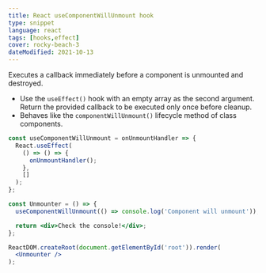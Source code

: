 ```yaml
---
title: React useComponentWillUnmount hook
type: snippet
language: react
tags: [hooks,effect]
cover: rocky-beach-3
dateModified: 2021-10-13
---
```


Executes a callback immediately before a component is unmounted and destroyed.

- Use the `useEffect()` hook with an empty array as the second argument. Return the provided callback to be executed only once before cleanup.
- Behaves like the `componentWillUnmount()` lifecycle method of class components.

```jsx
const useComponentWillUnmount = onUnmountHandler => {
  React.useEffect(
    () => () => {
      onUnmountHandler();
    },
    []
  );
};
```

```jsx
const Unmounter = () => {
  useComponentWillUnmount(() => console.log('Component will unmount'));

  return <div>Check the console!</div>;
};

ReactDOM.createRoot(document.getElementById('root')).render(
  <Unmounter />
);
```
